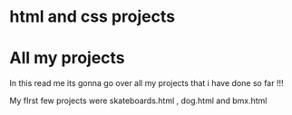 # html and css projects
<!DOCTYPE html>
<html lang="en">
    
<head>
        <meta charset="utf-8">
        <h1>All my projects</h1> 
</head>

<body>
     <p>In this read me its gonna go over all my projects that i have done so far !!! </p>
     <p>My fIrst few projects were skateboards.html , dog.html and bmx.html</p>



























</body>


